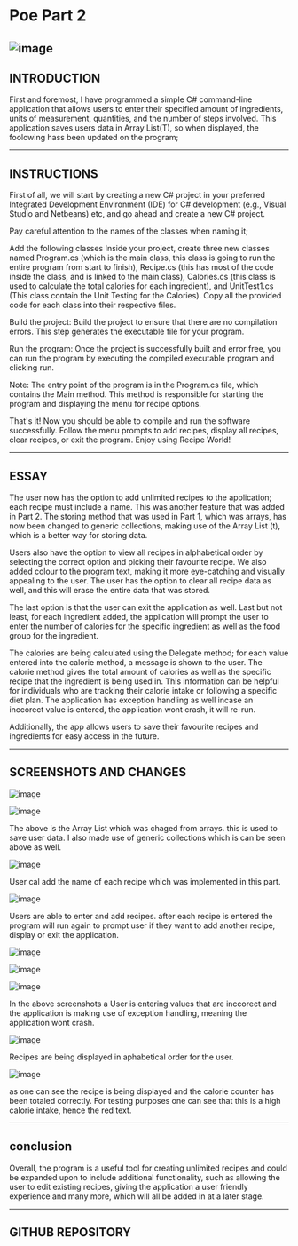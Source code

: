 # Poe Part 2
 ![image](https://user-images.githubusercontent.com/102582551/234572619-b6a24bc3-16bc-4fb6-ab84-b2d86f0719b5.png)
------------
INTRODUCTION
------------
First and foremost, I have programmed a simple C# command-line application that allows users to enter their specified amount of ingredients, units of measurement, quantities, and the number of steps involved. This application saves users data in Array List(T), so when displayed, the foolowing hass been updated on the program;

-------------
INSTRUCTIONS
-------------
First of all, we will start by creating a new C# project in your preferred Integrated Development Environment (IDE) for C# development (e.g., Visual Studio and Netbeans) etc, and go ahead and create a new C# project.

Pay careful attention to the names of the classes when naming it;

Add the following classes Inside your project, create three new classes named Program.cs (which is the main class, this class is going to run the entire program from start to finish), Recipe.cs (this has most of the code inside the class, and is linked to the main class), Calories.cs (this class is used to calculate the total calories for each ingredient), and UnitTest1.cs (This class contain the Unit Testing for the Calories). Copy all the provided code for each class into their respective files.

Build the project: Build the project to ensure that there are no compilation errors. This step generates the executable file for your program.

Run the program: Once the project is successfully built and error free, you can run the program by executing the compiled executable program and clicking run.

Note: The entry point of the program is in the Program.cs file, which contains the Main method. This method is responsible for starting the program and displaying the menu for recipe options.

That's it! Now you should be able to compile and run the software successfully. Follow the menu prompts to add recipes, display all recipes, clear recipes, or exit the program. Enjoy using Recipe World!

------
ESSAY
------
The user now has the option to add unlimited recipes to the application; each recipe must include a name. This was another feature that was added in Part 2. The storing method that was used in Part 1, which was arrays, has now been changed to generic collections, making use of the Array List (t), which is a better way for storing data. 

Users also have the option to view all recipes in alphabetical order by selecting the correct option and picking their favourite recipe. 
We also added colour to the program text, making it more eye-catching and visually appealing to the user. The user has the option to clear all recipe data as well, and this will erase the entire data that was stored.

The last option is that the user can exit the application as well. Last but not least, for each ingredient added, the application will prompt the user to enter the number of calories for the specific ingredient as well as the food group for the ingredient.

The calories are being calculated using the Delegate method; for each value entered into the calorie method, a message is shown to the user. The calorie method gives the total amount of calories as well as the specific recipe that the ingredient is being used in. This information can be helpful for individuals who are tracking their calorie intake or following a specific diet plan. The application has exception handling as well incase an inccorect value is entered, the application wont crash, it will re-run.

Additionally, the app allows users to save their favourite recipes and ingredients for easy access in the future.

-----------------------
SCREENSHOTS AND CHANGES
-----------------------
![image](https://github.com/ThakeerMoola/POE_PROG6221/assets/102582551/5b0fc8a2-e5aa-4ba5-9551-1fdc34cc67dc)

![image](https://github.com/ThakeerMoola/POE_PROG6221/assets/102582551/f78a1b56-45e5-4097-a2c9-202164914ba3)

The above is the Array List<T> which was chaged from arrays. this is used to save user data. I also made use of generic collections which is can be seen above as well.
   
![image](https://github.com/ThakeerMoola/POE_PROG6221/assets/102582551/b9b3ec4a-9bd0-4518-a064-b9c1e87ecfea)
   
User cal add the name of each recipe which was implemented in this part.

![image](https://github.com/ThakeerMoola/POE_PROG6221/assets/102582551/67f037e2-b286-4550-be62-09cebb0d8a7c)
   
Users are able to enter and add recipes. after each recipe is entered the program will run again to prompt user if they want to add another recipe, display or exit the application.
   
![image](https://github.com/ThakeerMoola/POE_PROG6221/assets/102582551/cdfb66ca-d4d2-4873-befa-310df2c3abc2)
   
![image](https://github.com/ThakeerMoola/POE_PROG6221/assets/102582551/7da34b7d-c1b0-4677-9e01-ec761019ac3d)
   
![image](https://github.com/ThakeerMoola/POE_PROG6221/assets/102582551/ca6d106a-53eb-470d-8020-118918eb1c2b)

In the above screenshots a User is entering values that are inccorect and the application is making use of exception handling, meaning the application wont crash.
   
![image](https://github.com/ThakeerMoola/POE_PROG6221/assets/102582551/e9500368-a56a-4bc7-9834-466b4c588c8e)
   
Recipes are being displayed in aphabetical order for the user.
   
   
![image](https://github.com/ThakeerMoola/POE_PROG6221/assets/102582551/9810e5db-198d-453b-b010-544ec6cc7075)
   
as one can see the recipe is being displayed and the calorie counter has been totaled correctly. For testing purposes one can see that this is a high calorie intake, hence the red text.
   
------------
conclusion
------------
Overall, the program is a useful tool for creating unlimited recipes and could be expanded upon to include additional functionality, such as allowing the user to edit existing recipes, giving the application a user friendly experience and many more, which will all be added in at a later stage.
   
-----------------
GITHUB REPOSITORY
-----------------












